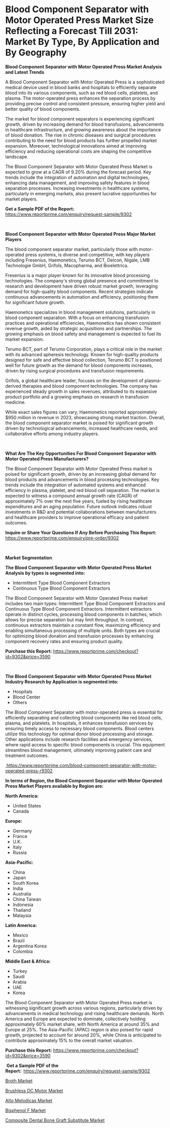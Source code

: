 <p><h1>Blood Component Separator with Motor Operated Press Market Size Reflecting a Forecast Till 2031: Market By Type, By Application and By Geography</h1></p><p><strong>Blood Component Separator with Motor Operated Press Market Analysis and Latest Trends</strong></p>
<p><p>A Blood Component Separator with Motor Operated Press is a sophisticated medical device used in blood banks and hospitals to efficiently separate blood into its various components, such as red blood cells, platelets, and plasma. The motor-operated press enhances the separation process by providing precise control and consistent pressure, ensuring higher yield and better quality of blood components.</p><p>The market for blood component separators is experiencing significant growth, driven by increasing demand for blood transfusions, advancements in healthcare infrastructure, and growing awareness about the importance of blood donation. The rise in chronic diseases and surgical procedures contributing to the need for blood products has further propelled market expansion. Moreover, technological innovations aimed at improving efficiency and reducing operational costs are shaping the competitive landscape.</p><p>The Blood Component Separator with Motor Operated Press Market is expected to grow at a CAGR of 9.20% during the forecast period. Key trends include the integration of automation and digital technologies, enhancing data management, and improving safety features in blood separation processes. Increasing investments in healthcare systems, particularly in emerging markets, also present lucrative opportunities for market players.</p></p>
<p><strong>Get a Sample PDF of the Report:&nbsp;</strong> <a href="https://www.reportprime.com/enquiry/request-sample/9302?utm_campaign=1091&utm_medium=2&utm_source=Github&utm_content=ia&utm_term=28112024&utm_id=blood-component-separator-with-motor-operated-press">https://www.reportprime.com/enquiry/request-sample/9302</a></p>
<p>&nbsp;</p>
<p><strong>Blood Component Separator with Motor Operated Press Major Market Players</strong></p>
<p><p>The blood component separator market, particularly those with motor-operated press systems, is diverse and competitive, with key players including Fresenius, Haemonetics, Terumo BCT, Delcon, Nigale, LMB Technologie GmbH, Grifols, Macopharma, and Bioelettrica. </p><p>Fresenius is a major player known for its innovative blood processing technologies. The company's strong global presence and commitment to research and development have driven robust market growth, leveraging demand for high-quality blood components. Recent strategies indicate continuous advancements in automation and efficiency, positioning them for significant future growth.</p><p>Haemonetics specializes in blood management solutions, particularly in blood component separation. With a focus on enhancing transfusion practices and operational efficiencies, Haemonetics has shown consistent revenue growth, aided by strategic acquisitions and partnerships. The growing emphasis on blood safety and management is expected to fuel its market expansion.</p><p>Terumo BCT, part of Terumo Corporation, plays a critical role in the market with its advanced apheresis technology. Known for high-quality products designed for safe and effective blood collection, Terumo BCT is positioned well for future growth as the demand for blood components increases, driven by rising surgical procedures and transfusion requirements.</p><p>Grifols, a global healthcare leader, focuses on the development of plasma-derived therapies and blood component technologies. The company has experienced steady growth in sales revenues, attributed to its expansive product portfolio and a growing emphasis on research in transfusion medicine.</p><p>While exact sales figures can vary, Haemonetics reported approximately $950 million in revenue in 2023, showcasing strong market traction. Overall, the blood component separator market is poised for significant growth driven by technological advancements, increased healthcare needs, and collaborative efforts among industry players.</p></p>
<p>&nbsp;</p>
<p><strong>What Are The Key Opportunities For Blood Component Separator with Motor Operated Press Manufacturers?</strong></p>
<p><p>The Blood Component Separator with Motor Operated Press market is poised for significant growth, driven by an increasing global demand for blood products and advancements in blood processing technologies. Key trends include the integration of automated systems and enhanced efficiency in plasma, platelet, and red blood cell separation. The market is expected to witness a compound annual growth rate (CAGR) of approximately 7% over the next five years, fueled by rising healthcare expenditures and an aging population. Future outlook indicates robust investments in R&D and potential collaborations between manufacturers and healthcare providers to improve operational efficacy and patient outcomes.</p></p>
<p><strong>Inquire or Share Your Questions If Any Before Purchasing This Report:</strong> <a href="https://www.reportprime.com/enquiry/pre-order/9302?utm_campaign=1091&utm_medium=2&utm_source=Github&utm_content=ia&utm_term=28112024&utm_id=blood-component-separator-with-motor-operated-press">https://www.reportprime.com/enquiry/pre-order/9302</a></p>
<p>&nbsp;</p>
<p><strong>Market Segmentation</strong></p>
<p><strong>The Blood Component Separator with Motor Operated Press Market Analysis by types is segmented into:</strong></p>
<p><ul><li>Intermittent Type Blood Component Extractors</li><li>Continuous Type Blood Component Extractors</li></ul></p>
<p><p>The Blood Component Separator with Motor Operated Press market includes two main types: Intermittent Type Blood Component Extractors and Continuous Type Blood Component Extractors. Intermittent extractors operate in distinct cycles, processing blood components in batches, which allows for precise separation but may limit throughput. In contrast, continuous extractors maintain a constant flow, maximizing efficiency and enabling simultaneous processing of multiple units. Both types are crucial for optimizing blood donation and transfusion processes by enhancing component recovery rates and ensuring product quality.</p></p>
<p><strong>Purchase this Report:&nbsp;</strong><a href="https://www.reportprime.com/checkout?id=9302&price=3590&utm_campaign=1091&utm_medium=2&utm_source=Github&utm_content=ia&utm_term=28112024&utm_id=blood-component-separator-with-motor-operated-press">https://www.reportprime.com/checkout?id=9302&price=3590</a></p>
<p>&nbsp;</p>
<p><strong>The Blood Component Separator with Motor Operated Press Market Industry Research by Application is segmented into:</strong></p>
<p><ul><li>Hospitals</li><li>Blood Center</li><li>Others</li></ul></p>
<p><p>The Blood Component Separator with motor-operated press is essential for efficiently separating and collecting blood components like red blood cells, plasma, and platelets. In hospitals, it enhances transfusion services by ensuring timely access to necessary blood components. Blood centers utilize this technology for optimal donor blood processing and storage. Other applications include research facilities and emergency services, where rapid access to specific blood components is crucial. This equipment streamlines blood management, ultimately improving patient care and treatment outcomes.</p></p>
<p><a href="https://www.reportprime.com/blood-component-separator-with-motor-operated-press-r9302?utm_campaign=1091&utm_medium=2&utm_source=Github&utm_content=ia&utm_term=28112024&utm_id=blood-component-separator-with-motor-operated-press">&nbsp;https://www.reportprime.com/blood-component-separator-with-motor-operated-press-r9302</a></p>
<p><strong>In terms of Region, the Blood Component Separator with Motor Operated Press Market Players available by Region are:</strong></p>
<p>
    <p> <strong> North America: </strong>
        <ul>
            <li>United States</li>
            <li>Canada</li>
        </ul>
        </p> 
    <p> <strong> Europe: </strong>
        <ul>
            <li>Germany</li>
            <li>France</li>
            <li>U.K.</li>
            <li>Italy</li>
            <li>Russia</li>
        </ul>
        </p> 
    <p> <strong> Asia-Pacific: </strong>
        <ul>
            <li>China</li>
            <li>Japan</li>
            <li>South Korea</li>
            <li>India</li>
            <li>Australia</li>
            <li>China Taiwan</li>
            <li>Indonesia</li>
            <li>Thailand</li>
            <li>Malaysia</li>
        </ul>
        </p> 
    <p> <strong> Latin America: </strong>
        <ul>
            <li>Mexico</li>
            <li>Brazil</li>
            <li>Argentina Korea</li>
            <li>Colombia</li>
        </ul>
        </p> 
    <p> <strong> Middle East & Africa: </strong>
        <ul>
            <li>Turkey</li>
            <li>Saudi</li>
            <li>Arabia</li>
            <li>UAE</li>
            <li>Korea</li>
        </ul>
    </p>
    </p>
<p><p>The Blood Component Separator with Motor Operated Press market is witnessing significant growth across various regions, particularly driven by advancements in medical technology and rising healthcare demands. North America and Europe are expected to dominate, collectively holding approximately 60% market share, with North America at around 35% and Europe at 25%. The Asia-Pacific (APAC) region is also poised for rapid growth, projected to account for around 20%, while China is anticipated to contribute approximately 15% to the overall market valuation.</p></p>
<p><strong>Purchase this Report: </strong><a href="https://www.reportprime.com/checkout?id=9302&price=3590&utm_campaign=1091&utm_medium=2&utm_source=Github&utm_content=ia&utm_term=28112024&utm_id=blood-component-separator-with-motor-operated-press">https://www.reportprime.com/checkout?id=9302&price=3590</a></p>
<p>&nbsp;<strong>Get a Sample PDF of the Report:&nbsp;&nbsp;</strong><a href="https://www.reportprime.com/enquiry/request-sample/9302?utm_campaign=1091&utm_medium=2&utm_source=Github&utm_content=ia&utm_term=28112024&utm_id=blood-component-separator-with-motor-operated-press">https://www.reportprime.com/enquiry/request-sample/9302</a></p>
<p><strong></strong></p>
<p><p><a href="https://www.linkedin.com/pulse/broth-market-size-cagr-144-current-development-application-79gye?utm_campaign=1091&utm_medium=2&utm_source=Github&utm_content=ia&utm_term=28112024&utm_id=blood-component-separator-with-motor-operated-press">Broth Market</a></p><p><a href="https://www.linkedin.com/pulse/global-brushless-dc-motor-market-pulse-trends-growth-analysis-ql6oc?utm_campaign=1091&utm_medium=2&utm_source=Github&utm_content=ia&utm_term=28112024&utm_id=blood-component-separator-with-motor-operated-press">Brushless DC Motor Market</a></p><p><a href="https://issuu.com/reportprime-2/docs/alto-melodicas-market-size-2030.ppt_907c83dd56e98a?utm_campaign=1091&utm_medium=2&utm_source=Github&utm_content=ia&utm_term=28112024&utm_id=blood-component-separator-with-motor-operated-press">Alto Melodicas Market</a></p><p><a href="https://www.linkedin.com/pulse/bisphenol-f-market-industry-trends-forecast-period-from-2024-n6t1c?utm_campaign=1091&utm_medium=2&utm_source=Github&utm_content=ia&utm_term=28112024&utm_id=blood-component-separator-with-motor-operated-press">Bisphenol F Market</a></p><p><a href="https://issuu.com/reportprime-2/docs/composite-dental-bone-graft-substit_5d7f1acc5fe123?utm_campaign=1091&utm_medium=2&utm_source=Github&utm_content=ia&utm_term=28112024&utm_id=blood-component-separator-with-motor-operated-press">Composite Dental Bone Graft Substitute Market</a></p></p>